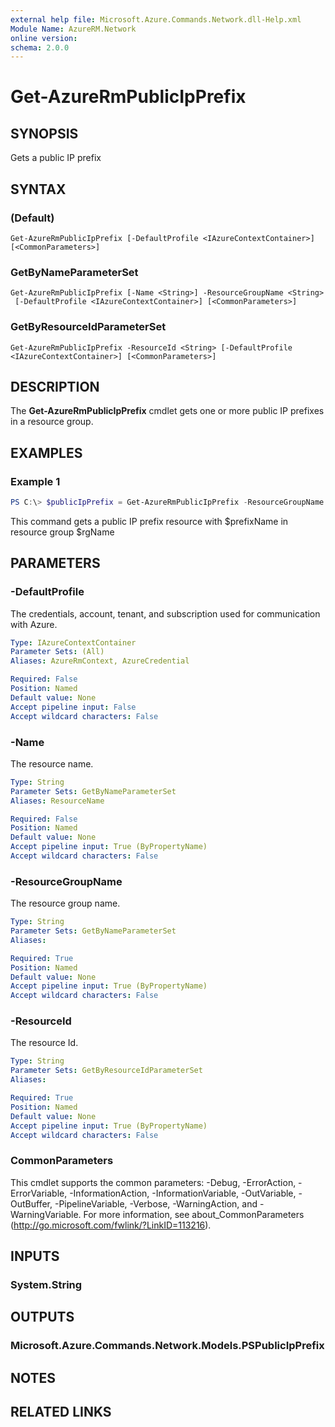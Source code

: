 ```yaml
---
external help file: Microsoft.Azure.Commands.Network.dll-Help.xml
Module Name: AzureRM.Network
online version:
schema: 2.0.0
---
```


# Get-AzureRmPublicIpPrefix

## SYNOPSIS
Gets a public IP prefix

## SYNTAX

### (Default)
```
Get-AzureRmPublicIpPrefix [-DefaultProfile <IAzureContextContainer>] [<CommonParameters>]
```

### GetByNameParameterSet
```
Get-AzureRmPublicIpPrefix [-Name <String>] -ResourceGroupName <String>
 [-DefaultProfile <IAzureContextContainer>] [<CommonParameters>]
```

### GetByResourceIdParameterSet
```
Get-AzureRmPublicIpPrefix -ResourceId <String> [-DefaultProfile <IAzureContextContainer>] [<CommonParameters>]
```

## DESCRIPTION
The **Get-AzureRmPublicIpPrefix** cmdlet gets one or more public IP prefixes in a resource group.

## EXAMPLES

### Example 1
```powershell
PS C:\> $publicIpPrefix = Get-AzureRmPublicIpPrefix -ResourceGroupName $rgname -Name $prefixName
```

This command gets a public IP prefix resource with $prefixName in resource group $rgName

## PARAMETERS

### -DefaultProfile
The credentials, account, tenant, and subscription used for communication with Azure.

```yaml
Type: IAzureContextContainer
Parameter Sets: (All)
Aliases: AzureRmContext, AzureCredential

Required: False
Position: Named
Default value: None
Accept pipeline input: False
Accept wildcard characters: False
```

### -Name
The resource name.

```yaml
Type: String
Parameter Sets: GetByNameParameterSet
Aliases: ResourceName

Required: False
Position: Named
Default value: None
Accept pipeline input: True (ByPropertyName)
Accept wildcard characters: False
```

### -ResourceGroupName
The resource group name.

```yaml
Type: String
Parameter Sets: GetByNameParameterSet
Aliases:

Required: True
Position: Named
Default value: None
Accept pipeline input: True (ByPropertyName)
Accept wildcard characters: False
```

### -ResourceId
The resource Id.

```yaml
Type: String
Parameter Sets: GetByResourceIdParameterSet
Aliases:

Required: True
Position: Named
Default value: None
Accept pipeline input: True (ByPropertyName)
Accept wildcard characters: False
```

### CommonParameters
This cmdlet supports the common parameters: -Debug, -ErrorAction, -ErrorVariable, -InformationAction, -InformationVariable, -OutVariable, -OutBuffer, -PipelineVariable, -Verbose, -WarningAction, and -WarningVariable.
For more information, see about_CommonParameters (http://go.microsoft.com/fwlink/?LinkID=113216).

## INPUTS

### System.String


## OUTPUTS

### Microsoft.Azure.Commands.Network.Models.PSPublicIpPrefix


## NOTES

## RELATED LINKS
